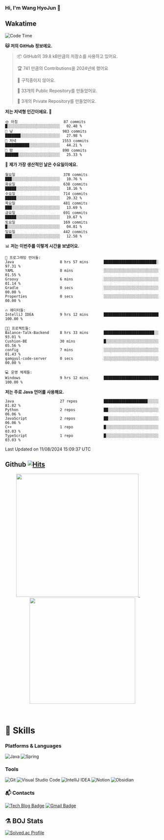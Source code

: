 ### Hi, I'm Wang HyoJun 👋

## Wakatime
<!--START_SECTION:waka-->
![Code Time](http://img.shields.io/badge/Code%20Time-252%20hrs%201%20min-blue)

**🐱 저의 GitHub 정보에요.** 

> 📦 GitHub의 39.8 kB만큼의 저장소를 사용하고 있어요. 
 > 
> 🏆 741 만큼의 Contributions을 2024년에 했어요
 > 
> 🚫 구직중이지 않아요.
 > 
> 📜 33개의 Public Repository를 만들었어요. 
 > 
> 🔑 3개의 Private Repository를 만들었어요. 
 > 
**저는 저녁형 인간이에요. 🦉** 

```text
🌞 아침                     87 commits          █░░░░░░░░░░░░░░░░░░░░░░░░   02.48 % 
🌆 낮　                     983 commits         ███████░░░░░░░░░░░░░░░░░░   27.98 % 
🌃 저녁                     1553 commits        ███████████░░░░░░░░░░░░░░   44.21 % 
🌙 밤　                     890 commits         ██████░░░░░░░░░░░░░░░░░░░   25.33 % 
```
📅 **제가 가장 생산적인 날은 수요일이에요.** 

```text
월요일                      378 commits         ███░░░░░░░░░░░░░░░░░░░░░░   10.76 % 
화요일                      638 commits         █████░░░░░░░░░░░░░░░░░░░░   18.16 % 
수요일                      714 commits         █████░░░░░░░░░░░░░░░░░░░░   20.32 % 
목요일                      481 commits         ███░░░░░░░░░░░░░░░░░░░░░░   13.69 % 
금요일                      691 commits         █████░░░░░░░░░░░░░░░░░░░░   19.67 % 
토요일                      169 commits         █░░░░░░░░░░░░░░░░░░░░░░░░   04.81 % 
일요일                      442 commits         ███░░░░░░░░░░░░░░░░░░░░░░   12.58 % 
```


📊 **저는 이번주를 이렇게 시간을 보냈어요.** 

```text
💬 프로그래밍 언어들: 
Java                     8 hrs 57 mins       ████████████████████████░   97.31 % 
YAML                     8 mins              ░░░░░░░░░░░░░░░░░░░░░░░░░   01.55 % 
Groovy                   6 mins              ░░░░░░░░░░░░░░░░░░░░░░░░░   01.14 % 
Gradle                   0 secs              ░░░░░░░░░░░░░░░░░░░░░░░░░   00.00 % 
Properties               0 secs              ░░░░░░░░░░░░░░░░░░░░░░░░░   00.00 % 

🔥 에디터들: 
IntelliJ IDEA            9 hrs 12 mins       █████████████████████████   100.00 % 

🐱‍💻 프로젝트들: 
Balance-Talk-Backend     8 hrs 33 mins       ███████████████████████░░   93.01 % 
Cushion-BE               30 mins             █░░░░░░░░░░░░░░░░░░░░░░░░   05.56 % 
config                   7 mins              ░░░░░░░░░░░░░░░░░░░░░░░░░   01.43 % 
gamgyul-code-server      0 secs              ░░░░░░░░░░░░░░░░░░░░░░░░░   00.00 % 

💻 운영 체제들: 
Windows                  9 hrs 12 mins       █████████████████████████   100.00 % 
```

**저는 주로 Java 언어를 사용해요.** 

```text
Java                     27 repos            ████████████████████░░░░░   81.82 % 
Python                   2 repos             ██░░░░░░░░░░░░░░░░░░░░░░░   06.06 % 
JavaScript               2 repos             ██░░░░░░░░░░░░░░░░░░░░░░░   06.06 % 
C++                      1 repo              █░░░░░░░░░░░░░░░░░░░░░░░░   03.03 % 
TypeScript               1 repo              █░░░░░░░░░░░░░░░░░░░░░░░░   03.03 % 
```




 Last Updated on 11/08/2024 15:09:37 UTC
<!--END_SECTION:waka-->

## Github [![Hits](https://hits.seeyoufarm.com/api/count/incr/badge.svg?url=https%3A%2F%2Fgithub.com%2Fgywns0417%2Fhit-counter&count_bg=%239AEB68&title_bg=%23B1D1F7&icon=&icon_color=%23E7E7E7&title=hits&edge_flat=false)](https://hits.seeyoufarm.com)

<p align="center">
  <a href="https://github.com/gywns0417">
    <img src="https://github-readme-stats.vercel.app/api?username=gywns0417&show_icons=true&theme=catppuccin_latte" width="400" style="max-width:100%;" />
  </a>
  &nbsp;
  &nbsp;
  &nbsp;
  &nbsp;
  <a href="https://github.com/gywns0417">
    <img src="https://github-readme-stats.vercel.app/api/top-langs/?username=gywns0417&layout=compact&show_icons=true&show_owner=true&theme=nord" width="345" style="max-width:100%;"/>
  </a>
</p>

<br>

# 💪 Skills
### Platforms & Languages
![Java](https://img.shields.io/badge/Java-007396.svg?&style=for-the-badge&logo=Java&logoColor=white)
![Spring](https://img.shields.io/badge/Spring-6DB33F.svg?&style=for-the-badge&logo=Spring&logoColor=white)

### Tools
![Git](https://img.shields.io/badge/Git-F05032.svg?&style=for-the-badge&logo=Git&logoColor=white)
![Visual Studio Code](https://img.shields.io/badge/Visual%20Studio%20Code-007ACC.svg?&style=for-the-badge&logo=Visual%20Studio%20Code&logoColor=white)
![IntelliJ IDEA](https://img.shields.io/badge/IntelliJ%20IDEA-000000.svg?&style=for-the-badge&logo=IntelliJ%20IDEA&logoColor=white)
![Notion](https://img.shields.io/badge/Notion-000000.svg?&style=for-the-badge&logo=Notion&logoColor=white)
![Obsidian](https://img.shields.io/badge/Obsidian-7C3AED.svg?&style=for-the-badge&logo=Obsidian&logoColor=white)


### :mailbox_with_mail: Contacts
[![Tech Blog Badge](http://img.shields.io/badge/-Tech%20blog-black?style=flat-square&logo=github&link=https://king-dev.tistory.com/)](https://king.tistory.com/)
[![Gmail Badge](https://img.shields.io/badge/Gmail-d14836?style=flat-square&logo=Gmail&logoColor=white&link=mailto:gywns0417@gmail.com)](mailto:gywns0417@gmail.com)

## ⚗️ BOJ Stats

[![Solved.ac Profile](http://mazassumnida.wtf/api/v2/generate_badge?boj=gywns0417)](https://solved.ac/gywns0417/)
